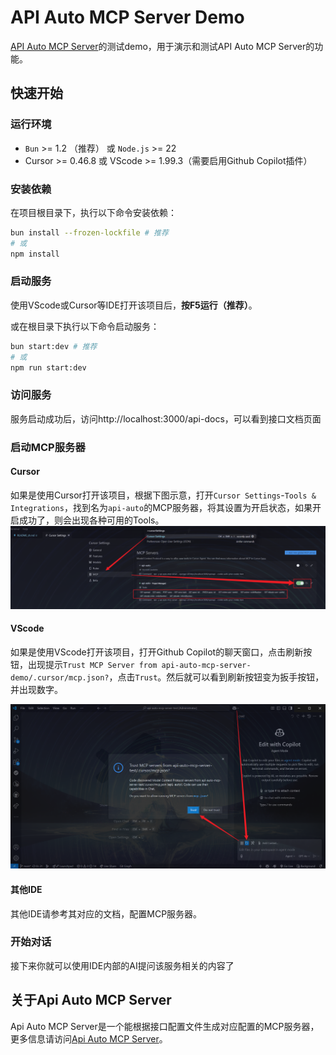 # API Auto MCP Server Demo

[API Auto MCP Server](https://github.com/RJiazhen/api-auto-mcp-server)的测试demo，用于演示和测试API Auto MCP Server的功能。

## 快速开始

### 运行环境

- `Bun` >= 1.2 （推荐） 或 `Node.js` >= 22
- Cursor >= 0.46.8 或 VScode >= 1.99.3（需要启用Github Copilot插件）

### 安装依赖

在项目根目录下，执行以下命令安装依赖：

```bash
bun install --frozen-lockfile # 推荐
# 或
npm install
```

### 启动服务

使用VScode或Cursor等IDE打开该项目后，**按F5运行（推荐）**。

或在根目录下执行以下命令启动服务：

```bash
bun start:dev # 推荐
# 或
npm run start:dev
```

### 访问服务

服务启动成功后，访问http://localhost:3000/api-docs，可以看到接口文档页面

### 启动MCP服务器

#### Cursor

如果是使用Cursor打开该项目，根据下图示意，打开`Cursor Settings`-`Tools & Integrations`，找到名为`api-auto`的MCP服务器，将其设置为开启状态，如果开启成功了，则会出现各种可用的Tools。
![Cursor设置页面](./images/1.png)

#### VScode

如果是使用VScode打开该项目，打开Github Copilot的聊天窗口，点击刷新按钮，出现提示`Trust MCP Server from api-auto-mcp-server-demo/.cursor/mcp.json?`，点击`Trust`。然后就可以看到刷新按钮变为扳手按钮，并出现数字。

![VScode设置页面](./images/2.png)

#### 其他IDE

其他IDE请参考其对应的文档，配置MCP服务器。

### 开始对话

接下来你就可以使用IDE内部的AI提问该服务相关的内容了


## 关于Api Auto MCP Server

Api Auto MCP Server是一个能根据接口配置文件生成对应配置的MCP服务器，更多信息请访问[Api Auto MCP Server](https://github.com/RJiazhen/api-auto-mcp-server)。


